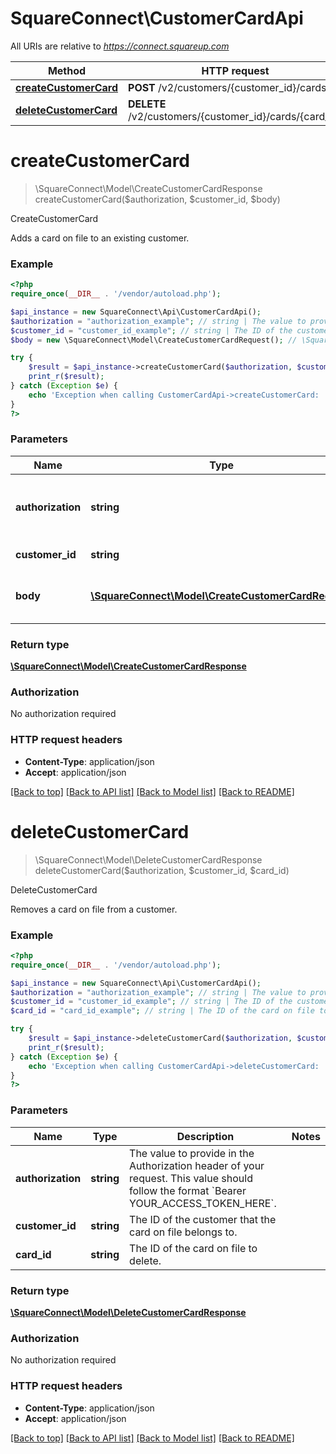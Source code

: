 # SquareConnect\CustomerCardApi

All URIs are relative to *https://connect.squareup.com*

Method | HTTP request | Description
------------- | ------------- | -------------
[**createCustomerCard**](CustomerCardApi.md#createCustomerCard) | **POST** /v2/customers/{customer_id}/cards | CreateCustomerCard
[**deleteCustomerCard**](CustomerCardApi.md#deleteCustomerCard) | **DELETE** /v2/customers/{customer_id}/cards/{card_id} | DeleteCustomerCard


# **createCustomerCard**
> \SquareConnect\Model\CreateCustomerCardResponse createCustomerCard($authorization, $customer_id, $body)

CreateCustomerCard

Adds a card on file to an existing customer.

### Example
```php
<?php
require_once(__DIR__ . '/vendor/autoload.php');

$api_instance = new SquareConnect\Api\CustomerCardApi();
$authorization = "authorization_example"; // string | The value to provide in the Authorization header of your request. This value should follow the format `Bearer YOUR_ACCESS_TOKEN_HERE`.
$customer_id = "customer_id_example"; // string | The ID of the customer to link the card on file to.
$body = new \SquareConnect\Model\CreateCustomerCardRequest(); // \SquareConnect\Model\CreateCustomerCardRequest | An object containing the fields to POST for the request.  See the corresponding object definition for field details.

try {
    $result = $api_instance->createCustomerCard($authorization, $customer_id, $body);
    print_r($result);
} catch (Exception $e) {
    echo 'Exception when calling CustomerCardApi->createCustomerCard: ', $e->getMessage(), PHP_EOL;
}
?>
```

### Parameters

Name | Type | Description  | Notes
------------- | ------------- | ------------- | -------------
 **authorization** | **string**| The value to provide in the Authorization header of your request. This value should follow the format &#x60;Bearer YOUR_ACCESS_TOKEN_HERE&#x60;. |
 **customer_id** | **string**| The ID of the customer to link the card on file to. |
 **body** | [**\SquareConnect\Model\CreateCustomerCardRequest**](../Model/\SquareConnect\Model\CreateCustomerCardRequest.md)| An object containing the fields to POST for the request.  See the corresponding object definition for field details. |

### Return type

[**\SquareConnect\Model\CreateCustomerCardResponse**](../Model/CreateCustomerCardResponse.md)

### Authorization

No authorization required

### HTTP request headers

 - **Content-Type**: application/json
 - **Accept**: application/json

[[Back to top]](#) [[Back to API list]](../../README.md#documentation-for-api-endpoints) [[Back to Model list]](../../README.md#documentation-for-models) [[Back to README]](../../README.md)

# **deleteCustomerCard**
> \SquareConnect\Model\DeleteCustomerCardResponse deleteCustomerCard($authorization, $customer_id, $card_id)

DeleteCustomerCard

Removes a card on file from a customer.

### Example
```php
<?php
require_once(__DIR__ . '/vendor/autoload.php');

$api_instance = new SquareConnect\Api\CustomerCardApi();
$authorization = "authorization_example"; // string | The value to provide in the Authorization header of your request. This value should follow the format `Bearer YOUR_ACCESS_TOKEN_HERE`.
$customer_id = "customer_id_example"; // string | The ID of the customer that the card on file belongs to.
$card_id = "card_id_example"; // string | The ID of the card on file to delete.

try {
    $result = $api_instance->deleteCustomerCard($authorization, $customer_id, $card_id);
    print_r($result);
} catch (Exception $e) {
    echo 'Exception when calling CustomerCardApi->deleteCustomerCard: ', $e->getMessage(), PHP_EOL;
}
?>
```

### Parameters

Name | Type | Description  | Notes
------------- | ------------- | ------------- | -------------
 **authorization** | **string**| The value to provide in the Authorization header of your request. This value should follow the format &#x60;Bearer YOUR_ACCESS_TOKEN_HERE&#x60;. |
 **customer_id** | **string**| The ID of the customer that the card on file belongs to. |
 **card_id** | **string**| The ID of the card on file to delete. |

### Return type

[**\SquareConnect\Model\DeleteCustomerCardResponse**](../Model/DeleteCustomerCardResponse.md)

### Authorization

No authorization required

### HTTP request headers

 - **Content-Type**: application/json
 - **Accept**: application/json

[[Back to top]](#) [[Back to API list]](../../README.md#documentation-for-api-endpoints) [[Back to Model list]](../../README.md#documentation-for-models) [[Back to README]](../../README.md)

